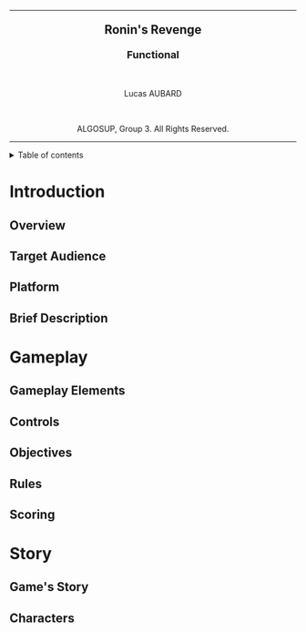 <hr>

<p align="center" style="font-weight: bold; font-size: 21px"> Ronin's Revenge</p>
<p align="center" style="font-weight: bold; font-size: 18px"> Functional</p>
<br>
<p align="center"> Lucas AUBARD</p>
<br>

<p align="center"> ALGOSUP, Group 3. All Rights Reserved. </p>

<hr>

<details>
<summary>Table of contents</summary>

- [Introduction](#introduction)
  - [Overview](#overview)
  - [Target Audience](#target-audience)
  - [Platform](#platform)
  - [Brief Description](#brief-description)
- [Gameplay](#gameplay)
  - [Gameplay Elements](#gameplay-elements)
  - [Controls](#controls)
  - [Objectives](#objectives)
  - [Rules](#rules)
  - [Scoring](#scoring)
- [Story](#story)
  - [Game's Story](#games-story)
  - [Characters](#characters)
</details>



# Introduction

## Overview

## Target Audience
## Platform
## Brief Description
# Gameplay
## Gameplay Elements
## Controls
## Objectives
## Rules
## Scoring
# Story
## Game's Story
## Characters
